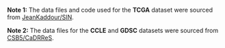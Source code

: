 **Note 1:** The data files and code used for the **TCGA** dataset were sourced from [JeanKaddour/SIN](https://github.com/JeanKaddour/SIN/tree/main).  

**Note 2:** The data files for the **CCLE** and **GDSC** datasets were sourced from [CSB5/CaDRReS](https://github.com/CSB5/CaDRReS).
